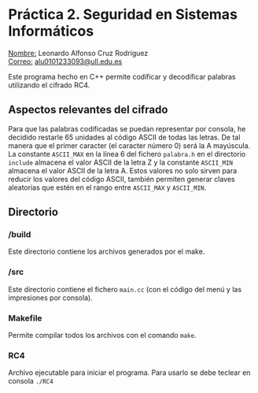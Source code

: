# Práctica 2. Seguridad en Sistemas Informáticos
<u>Nombre:</u> Leonardo Alfonso Cruz Rodríguez  
<u>Correo:</u> alu0101233093@ull.edu.es  

Este programa hecho en C++ permite codificar y decodificar palabras utilizando el cifrado RC4.

## Aspectos relevantes del cifrado
Para que las palabras codificadas se puedan representar por consola, he decidido restarle 65 unidades al código ASCII de todas las letras.
De tal manera que el primer caracter (el caracter número 0) será la A mayúscula. La constante `ASCII_MAX` en la línea 6 del fichero
`palabra.h` en el directorio `include` almacena el valor ASCII de la letra Z y la constante `ASCII_MIN` almacena el valor ASCII de la letra A.
Estos valores no solo sirven para reducir los valores del código ASCII, también permiten generar claves aleatorias que estén en el rango
entre `ASCII_MAX` y `ASCII_MIN`.

## Directorio
### /build
Este directorio contiene los archivos generados por el make.
### /src
Este directorio contiene el fichero `main.cc` (con el código del menú y las impresiones por consola).
### Makefile
Permite compilar todos los archivos con el comando `make`.
### RC4
Archivo ejecutable para iniciar el programa. Para usarlo se debe teclear en consola `./RC4`